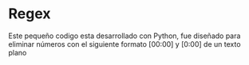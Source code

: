 # Regex
Este pequeño codigo esta desarrollado con Python, fue diseñado para eliminar números con el siguiente formato [00:00] y [0:00] de un texto plano
